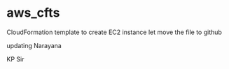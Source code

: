 # aws_cfts
CloudFormation template to create EC2 instance
let move the file to github 

updating Narayana

KP Sir 

